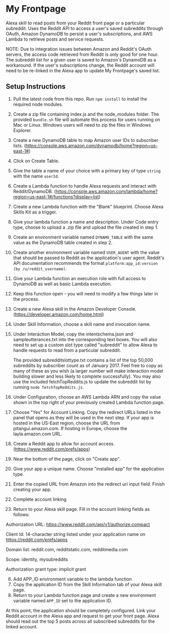 # My Frontpage
Alexa skill to read posts from your Reddit front page or a particular subreddit.  Uses the Reddit API to access a user's saved subreddits through OAuth, Amazon DynamoDB to persist a user's subscriptions, and AWS Lambda to retrieve posts and service requests.

NOTE: Due to integration issues between Amazon and Reddit's OAuth servers, the access code retrieved from Reddit is only good for one hour. The subreddit list for a given user is saved to Amazon's DynamoDB as a workaround. If the user's subscriptions change, the Reddit account will need to be re-linked in the Alexa app to update My Frontpage's saved list.

## Setup Instructions
1. Pull the latest code from this repo. Run `npm install` to install the required node modules.
  1. Create a zip file containing index.js and the node_modules folder. The provided `bundle.sh` file will automate this process for users running on Mac or Linux. Windows users will need to zip the files in Windows Explorer.
2. Create a new DynamoDB table to map Amazon user IDs to subscriber lists. (https://console.aws.amazon.com/dynamodb/home?region=us-east-1#)
  1. Click on Create Table.
  2. Give the table a name of your choice with a primary key of type `string` with the name `userId`.
3. Create a Lambda function to handle Alexa requests and interact with Reddit/DynamoDB. (https://console.aws.amazon.com/lambda/home?region=us-east-1#/functions?display=list)
  1. Create a new Lambda function with the "Blank" blueprint. Choose Alexa Skills Kit as a trigger.
  2. Give your lambda function a name and description. Under Code entry type, choose to upload a .zip file and upload the file created in step 1.
  3. Create an environment variable named `DYNAMO_TABLE` with the same value as the DynamoDB table created in step 2.
  4. Create another environment variable named `USER_AGENT`  with the value that should be passed to Reddit as the application's user agent. Reddit's API documentation recommends the format `platform:app_id:version (by /u/reddit_username)`.
  4. Give your Lambda function an execution role with full access to DynamoDB as well as basic Lambda execution.
  5. Keep this function open - you will need to modify a few things later in the process.
4. Create a new Alexa skill in the Amazon Developer Console. (https://developer.amazon.com/home.html)
  1. Under Skill Information, choose a skill name and invocation name.
  2. Under Interaction Model, copy the intentschema.json and sampleutterances.txt into the corresponding text boxes. You will also need to set up a custom slot type called "subreddit" to allow Alexa to handle requests to read from a particular subreddit.
  
      The provided subredditslottype.txt contains a list of the top 50,000 subreddits by subscriber count as of January 2017. Feel free to copy as many of these as you wish (a larger number will make interaction model building slower and less likely to complete successfully). You may also use the included fetchTopReddits.js to update the subreddit list by running `node fetchTopReddits.js`.
  3. Under Configuration, choose an AWS Lambda ARN and copy the value shown in the top right of your previously created Lambda function page. 
  4. Choose "Yes" for Account Linking. Copy the redirect URLs listed in the panel that opens as they will be used in the next step. If your app is hosted in the US-East region, choose the URL from pitangui.amazon.com. If hosting in Europe, choose the layla.amazon.com URL.
  
4. Create a Reddit app to allow for account access. (https://www.reddit.com/prefs/apps)
  1. Near the bottom of the page, click on "Create app".
  2. Give your app a unique name. Choose "installed app" for the application type.
  3. Enter the copied URL from Amazon into the redirect uri input field. Finish creating your app.
5. Complete account linking
  1. Return to your Alexa skill page. Fill in the account linking fields as follows:
  
  Authorization URL: https://www.reddit.com/api/v1/authorize.compact
  
  Client Id: 14-character string listed under your application name on https://reddit.com/prefs/apps
  
  Domain list: reddit.com, redditstatic.com, redditmedia.com
  
  Scope: identity, mysubreddits
  
  Authorization grant type: implicit grant
  
6. Add APP_ID environment variable to the lambda function
  1. Copy the application ID from the Skill Information tab of your Alexa skill page.
  2. Return to your Lambda function page and create a new environment variable named `APP_ID` set to the application ID.
  
  
  At this point, the application should be completely configured. Link your Reddit account in the Alexa app and request to get your front page. Alexa should read out the top 5 posts across all subscribed subreddits for the linked account.
